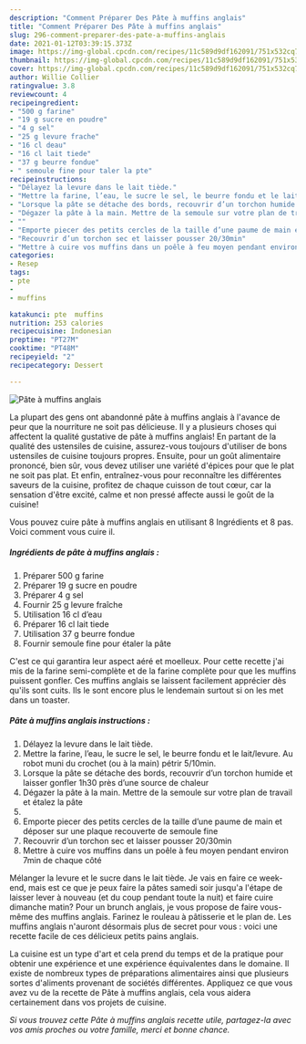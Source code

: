```yaml
---
description: "Comment Préparer Des Pâte à muffins anglais"
title: "Comment Préparer Des Pâte à muffins anglais"
slug: 296-comment-preparer-des-pate-a-muffins-anglais
date: 2021-01-12T03:39:15.373Z
image: https://img-global.cpcdn.com/recipes/11c589d9df162091/751x532cq70/pate-a-muffins-anglais-photo-principale-de-la-recette.jpg
thumbnail: https://img-global.cpcdn.com/recipes/11c589d9df162091/751x532cq70/pate-a-muffins-anglais-photo-principale-de-la-recette.jpg
cover: https://img-global.cpcdn.com/recipes/11c589d9df162091/751x532cq70/pate-a-muffins-anglais-photo-principale-de-la-recette.jpg
author: Willie Collier
ratingvalue: 3.8
reviewcount: 4
recipeingredient:
- "500 g farine"
- "19 g sucre en poudre"
- "4 g sel"
- "25 g levure frache"
- "16 cl deau"
- "16 cl lait tiede"
- "37 g beurre fondue"
- " semoule fine pour taler la pte"
recipeinstructions:
- "Délayez la levure dans le lait tiède."
- "Mettre la farine, l’eau, le sucre le sel, le beurre fondu et le lait/levure. Au robot muni du crochet (ou à la main) pétrir 5/10min."
- "Lorsque la pâte se détache des bords, recouvrir d’un torchon humide et laisser gonfler 1h30 près d’une source de chaleur"
- "Dégazer la pâte à la main. Mettre de la semoule sur votre plan de travail et étalez la pâte"
- ""
- "Emporte piecer des petits cercles de la taille d’une paume de main et déposer sur une plaque recouverte de semoule fine"
- "Recouvrir d’un torchon sec et laisser pousser 20/30min"
- "Mettre à cuire vos muffins dans un poêle à feu moyen pendant environ 7min de chaque côté"
categories:
- Resep
tags:
- pte
- 
- muffins

katakunci: pte  muffins 
nutrition: 253 calories
recipecuisine: Indonesian
preptime: "PT27M"
cooktime: "PT48M"
recipeyield: "2"
recipecategory: Dessert

---
```



![Pâte à muffins anglais](https://img-global.cpcdn.com/recipes/11c589d9df162091/751x532cq70/pate-a-muffins-anglais-photo-principale-de-la-recette.jpg)

La plupart des gens ont abandonné pâte à muffins anglais à l'avance de peur que la nourriture ne soit pas délicieuse. Il y a plusieurs choses qui affectent la qualité gustative de pâte à muffins anglais! En partant de la qualité des ustensiles de cuisine, assurez-vous toujours d'utiliser de bons ustensiles de cuisine toujours propres. Ensuite, pour un goût alimentaire prononcé, bien sûr, vous devez utiliser une variété d'épices pour que le plat ne soit pas plat. Et enfin, entraînez-vous pour reconnaître les différentes saveurs de la cuisine, profitez de chaque cuisson de tout cœur, car la sensation d'être excité, calme et non pressé affecte aussi le goût de la cuisine!

<!--inarticleads1-->

Vous pouvez cuire pâte à muffins anglais en utilisant 8 Ingrédients et 8 pas. Voici comment vous cuire il.

##### Ingrédients de pâte à muffins anglais :

1. Préparer 500 g farine
1. Préparer 19 g sucre en poudre
1. Préparer 4 g sel
1. Fournir 25 g levure fraîche
1. Utilisation 16 cl d’eau
1. Préparer 16 cl lait tiede
1. Utilisation 37 g beurre fondue
1. Fournir  semoule fine pour étaler la pâte


C&#39;est ce qui garantira leur aspect aéré et moelleux. Pour cette recette j&#39;ai mis de la farine semi-complète et de la farine complète pour que les muffins puissent gonfler. Ces muffins anglais se laissent facilement apprécier dès qu&#39;ils sont cuits. Ils le sont encore plus le lendemain surtout si on les met dans un toaster. 

<!--inarticleads2-->

##### Pâte à muffins anglais instructions :

1. Délayez la levure dans le lait tiède.
1. Mettre la farine, l’eau, le sucre le sel, le beurre fondu et le lait/levure. Au robot muni du crochet (ou à la main) pétrir 5/10min.
1. Lorsque la pâte se détache des bords, recouvrir d’un torchon humide et laisser gonfler 1h30 près d’une source de chaleur
1. Dégazer la pâte à la main. Mettre de la semoule sur votre plan de travail et étalez la pâte
1. 
1. Emporte piecer des petits cercles de la taille d’une paume de main et déposer sur une plaque recouverte de semoule fine
1. Recouvrir d’un torchon sec et laisser pousser 20/30min
1. Mettre à cuire vos muffins dans un poêle à feu moyen pendant environ 7min de chaque côté


Mélanger la levure et le sucre dans le lait tiède. Je vais en faire ce week-end, mais est ce que je peux faire la pâtes samedi soir jusqu&#39;a l&#39;étape de laisser lever à nouveau (et du coup pendant toute la nuit) et faire cuire dimanche matin? Pour un brunch anglais, je vous propose de faire vous-même des muffins anglais. Farinez le rouleau à pâtisserie et le plan de. Les muffins anglais n&#39;auront désormais plus de secret pour vous : voici une recette facile de ces délicieux petits pains anglais. 

<!--inarticleads1-->

<p>
La cuisine est un type d'art et cela prend du temps et de la pratique pour obtenir une expérience et une expérience équivalentes dans le domaine. Il existe de nombreux types de préparations alimentaires ainsi que plusieurs sortes d'aliments provenant de sociétés différentes. Appliquez ce que vous avez vu de la recette de Pâte à muffins anglais, cela vous aidera certainement dans vos projets de cuisine.
</p>

<p>
<i>Si vous trouvez cette Pâte à muffins anglais recette utile, partagez-la avec vos amis proches ou votre famille, merci et bonne chance.</i>
</p>
